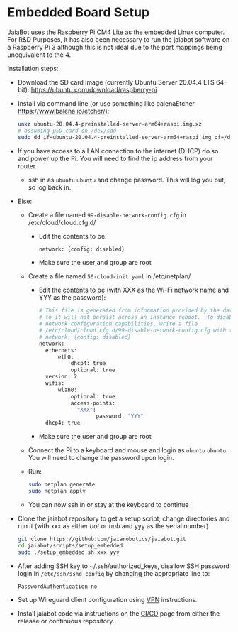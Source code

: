 # Embedded Board Setup

JaiaBot uses the Raspberry Pi CM4 Lite as the embedded Linux computer. For R&D Purposes, it has also been necessary to run the jaiabot software on a Raspberry Pi 3 although this is not ideal due to the port mappings being unequivalent to the 4.

Installation steps:

- Download the SD card image (currently Ubuntu Server 20.04.4 LTS 64-bit): https://ubuntu.com/download/raspberry-pi

- Install via command line (or use something like balenaEtcher https://www.balena.io/etcher/):

	```bash
	unxz ubuntu-20.04.4-preinstalled-server-arm64+raspi.img.xz
	# assuming µSD card on /dev/sdd
	sudo dd if=ubuntu-20.04.4-preinstalled-server-arm64+raspi.img of=/dev/sdd bs=1M status=progress
	```
        
- If you have access to a LAN connection to the internet (DHCP) do so and power up the Pi. You will need to find the ip address from your router.
  - ssh in as `ubuntu` `ubuntu` and change password. This will log you out, so log back in.

- Else:
  - Create a file named `99-disable-network-config.cfg` in /etc/cloud/cloud.cfg.d/
    - Edit the contents to be:
  
		```bash
		network: {config: disabled}
		```
    - Make sure the user and group are root
  - Create a file named `50-cloud-init.yaml` in /etc/netplan/
    - Edit the contents to be (with XXX as the Wi-Fi network name and YYY as the password):
    
		```bash
		# This file is generated from information provided by the datasource.  Changes
      # to it will not persist across an instance reboot.  To disable cloud-init's
      # network configuration capabilities, write a file
      # /etc/cloud/cloud.cfg.d/99-disable-network-config.cfg with the following:
      # network: {config: disabled}
      network:
          ethernets:
              eth0:
                  dhcp4: true
                  optional: true
          version: 2
          wifis:
              wlan0:
                  optional: true
                  access-points:
                    "XXX":
                          password: "YYY"
          dhcp4: true
      ```

    - Make sure the user and group are root
  - Connect the Pi to a keyboard and mouse and login as `ubuntu` `ubuntu`. You will need to change the password upon login.
  - Run:
    
    ```bash
    sudo netplan generate
    sudo netplan apply
    ```
    
  - You can now ssh in or stay at the keyboard to continue

- Clone the jaiabot repository to get a setup script, change directories and run it (with xxx as either _bot_ or _hub_ and yyy as the serial number)

  ```bash
  git clone https://github.com/jaiarobotics/jaiabot.git
  cd jaiabot/scripts/setup_embedded
  sudo ./setup_embedded.sh xxx yyy
  ```

- After adding SSH key to ~/.ssh/authorized_keys, disallow SSH password login in `/etc/ssh/sshd_config` by changing the appropriate line to:

      PasswordAuthentication no
  
- Set up Wireguard client configuration using [VPN](page55_vpn.md) instructions.

- Install jaiabot code via instructions on the [CI/CD](page20_build.md) page from either the release or continuous repository.

